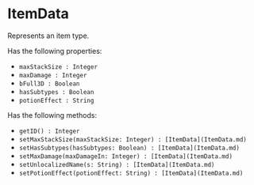 # ItemData
Represents an item type.

Has the following properties:
- `maxStackSize : Integer`
- `maxDamage : Integer`
- `bFull3D : Boolean`
- `hasSubtypes : Boolean`
- `potionEffect : String`

Has the following methods:
- `getID() : Integer`
- `setMaxStackSize(maxStackSize: Integer) : [ItemData](ItemData.md)`
- `setHasSubtypes(hasSubtypes: Boolean) : [ItemData](ItemData.md)`
- `setMaxDamage(maxDamageIn: Integer) : [ItemData](ItemData.md)`
- `setUnlocalizedName(s: String) : [ItemData](ItemData.md)`
- `setPotionEffect(potionEffect: String) : [ItemData](ItemData.md)`
